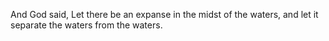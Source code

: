 And God said, Let there be an expanse in the midst of the waters, and let it separate the waters from the waters.
